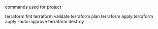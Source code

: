 commands used for project 


terraform fmt 
terraform validate 
terraform plan 
terraform apply 
terraform apply -auto-approve
terraform destroy 


